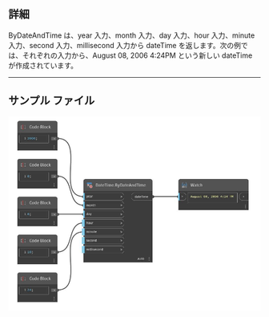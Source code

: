 ## 詳細
ByDateAndTime は、year 入力、month 入力、day 入力、hour 入力、minute 入力、second 入力、millisecond 入力から dateTime を返します。次の例では、それぞれの入力から、August 08, 2006 4:24PM という新しい dateTime が作成されています。
___
## サンプル ファイル

![ByDateAndTime](./DSCore.DateTime.ByDateAndTime_img.jpg)

